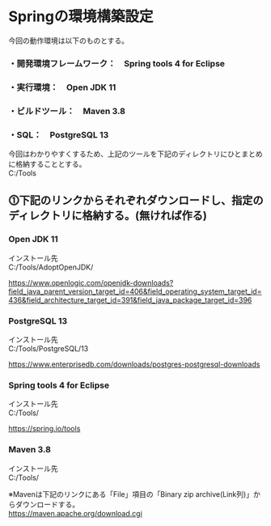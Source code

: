 # Springの環境構築設定

今回の動作環境は以下のものとする。  
### ・開発環境フレームワーク：　Spring tools 4 for Eclipse  
### ・実行環境：　Open JDK 11  
### ・ビルドツール：　Maven 3.8   
### ・SQL：　PostgreSQL 13  

今回はわかりやすくするため、上記のツールを下記のディレクトリにひとまとめに格納することとする。  
C:/Tools  

  
## ⓵下記のリンクからそれぞれダウンロードし、指定のディレクトリに格納する。(無ければ作る)  
  
### Open JDK 11  
インストール先  
C:/Tools/AdoptOpenJDK/  
  
https://www.openlogic.com/openjdk-downloads?field_java_parent_version_target_id=406&field_operating_system_target_id=436&field_architecture_target_id=391&field_java_package_target_id=396  

### PostgreSQL 13  
インストール先  
C:/Tools/PostgreSQL/13  
  
https://www.enterprisedb.com/downloads/postgres-postgresql-downloads  
  
### Spring tools 4 for Eclipse  
インストール先  
C:/Tools/  

https://spring.io/tools
  
### Maven 3.8  
インストール先  
C:/Tools/  

※Mavenは下記のリンクにある「File」項目の「Binary zip archive(Link列)」からダウンロードする。  
https://maven.apache.org/download.cgi  
